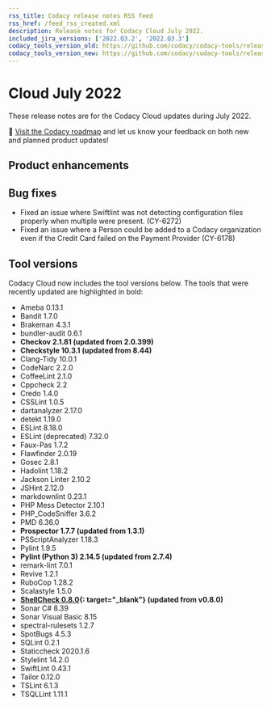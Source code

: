 ```yaml
---
rss_title: Codacy release notes RSS feed
rss_href: /feed_rss_created.xml
description: Release notes for Codacy Cloud July 2022.
included_jira_versions: ['2022.Q3.2', '2022.Q3.3']
codacy_tools_version_old: https://github.com/codacy/codacy-tools/releases/tag/6.1.55
codacy_tools_version_new: https://github.com/codacy/codacy-tools/releases/tag/6.2.24
---
```


# Cloud July 2022

These release notes are for the Codacy Cloud updates during July 2022.

📢 [Visit the Codacy roadmap](https://roadmap.codacy.com) and <span class="skip-vale">let us know</span> your feedback on both new and planned product updates!

<!--TODO Check these issues manually

Jira issues without release notes

Epics:
-   https://codacy.atlassian.net/browse/CY-6263
-   https://codacy.atlassian.net/browse/CY-6208
-   https://codacy.atlassian.net/browse/PLUTO-36
Bugs and Community Issues:
Others:
-   https://codacy.atlassian.net/browse/CY-6124
-   https://codacy.atlassian.net/browse/CY-6077

Jira issues with disabled release notes

Epics:
Bugs and Community Issues:
-   https://codacy.atlassian.net/browse/CY-6367
-   https://codacy.atlassian.net/browse/CY-6349
-   https://codacy.atlassian.net/browse/CY-6296
-   https://codacy.atlassian.net/browse/CY-6268
-   https://codacy.atlassian.net/browse/CY-6265
-->

## Product enhancements


## Bug fixes

-   Fixed an issue where Swiftlint was not detecting configuration files properly when multiple were present. (CY-6272)
-   Fixed an issue where a Person could be added to a Codacy organization even if the Credit Card failed on the Payment Provider (CY-6178)

## Tool versions

Codacy Cloud now includes the tool versions below. The tools that were recently updated are highlighted in bold:

-   Ameba 0.13.1
-   Bandit 1.7.0
-   Brakeman 4.3.1
-   bundler-audit 0.6.1
-   **Checkov 2.1.81 (updated from 2.0.399)**
-   **Checkstyle 10.3.1 (updated from 8.44)**
-   Clang-Tidy 10.0.1
-   CodeNarc 2.2.0
-   CoffeeLint 2.1.0
-   Cppcheck 2.2
-   Credo 1.4.0
-   CSSLint 1.0.5
-   dartanalyzer 2.17.0
-   detekt 1.19.0
-   ESLint 8.18.0
-   ESLint (deprecated) 7.32.0
-   Faux-Pas 1.7.2
-   Flawfinder 2.0.19
-   Gosec 2.8.1
-   Hadolint 1.18.2
-   Jackson Linter 2.10.2
-   JSHint 2.12.0
-   markdownlint 0.23.1
-   PHP Mess Detector 2.10.1
-   PHP_CodeSniffer 3.6.2
-   PMD 6.36.0
-   **Prospector 1.7.7 (updated from 1.3.1)**
-   PSScriptAnalyzer 1.18.3
-   Pylint 1.9.5
-   **Pylint (Python 3) 2.14.5 (updated from 2.7.4)**
-   remark-lint 7.0.1
-   Revive 1.2.1
-   RuboCop 1.28.2
-   Scalastyle 1.5.0
-   **[ShellCheck 0.8.0](https://github.com/koalaman/shellcheck/blob/master/CHANGELOG.md){: target="_blank"} (updated from v0.8.0)**
-   Sonar C# 8.39
-   Sonar Visual Basic 8.15
-   spectral-rulesets 1.2.7
-   SpotBugs 4.5.3
-   SQLint 0.2.1
-   Staticcheck 2020.1.6
-   Stylelint 14.2.0
-   SwiftLint 0.43.1
-   Tailor 0.12.0
-   TSLint 6.1.3
-   TSQLLint 1.11.1
